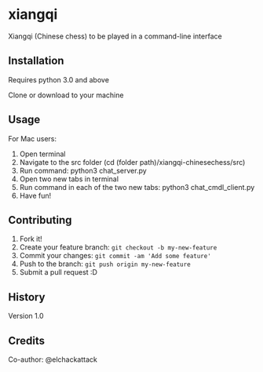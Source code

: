 # xiangqi
Xiangqi (Chinese chess) to be played in a command-line interface


## Installation

Requires python 3.0 and above

Clone or download to your machine

## Usage

For Mac users:
1. Open terminal
2. Navigate to the src folder (cd (folder path)/xiangqi-chinesechess/src)
3. Run command: python3 chat_server.py
4. Open two new tabs in terminal
5. Run command in each of the two new tabs: python3 chat_cmdl_client.py
6. Have fun!

## Contributing

1. Fork it!
2. Create your feature branch: `git checkout -b my-new-feature`
3. Commit your changes: `git commit -am 'Add some feature'`
4. Push to the branch: `git push origin my-new-feature`
5. Submit a pull request :D

## History

Version 1.0

## Credits

Co-author: @elchackattack
